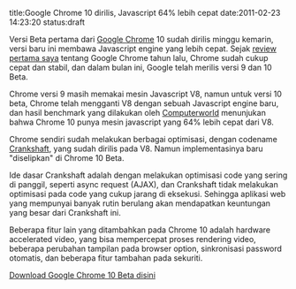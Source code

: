 title:Google Chrome 10 dirilis, Javascript 64% lebih cepat
date:2011-02-23 14:23:20
status:draft

Versi Beta pertama dari <a href="http://kecebongsoft.wordpress.com/2008/09/03/review-google-chrome/">Google Chrome</a> 10 sudah dirilis minggu kemarin, versi baru ini membawa Javascript engine yang lebih cepat. Sejak <a href="http://kecebongsoft.wordpress.com/2008/09/03/review-google-chrome/">review pertama saya</a> tentang Google Chrome tahun lalu, Chrome sudah cukup cepat dan stabil, dan dalam bulan ini, Google telah merilis versi 9 dan 10 Beta.

Chrome versi 9 masih memakai mesin Javascript V8, namun untuk versi 10 beta, Chrome telah mengganti V8 dengan sebuah Javascript engine baru, dan hasil benchmark yang dilakukan oleh <a href="http://www.computerworld.com/s/article/9210299/Google_ups_speed_of_Chrome_10">Computerworld</a> menunjukan bahwa Chrome 10 punya mesin javascript yang 64% lebih cepat dari V8.

Chrome sendiri sudah melakukan berbagai optimisasi, dengan codename <a href="http://blog.chromium.org/2010/12/new-crankshaft-for-v8.html">Crankshaft</a>, yang sudah dirilis pada V8. Namun implementasinya baru "diselipkan" di Chrome 10 Beta.<!--more-->

Ide dasar Crankshaft adalah dengan melakukan optimisasi code yang sering di panggil, seperti async request (AJAX), dan Crankshaft tidak melakukan optimisasi pada code yang cukup jarang di eksekusi. Sehingga aplikasi web yang mempunyai banyak rutin berulang akan mendapatkan keuntungan yang besar dari Crankshaft ini.

Beberapa fitur lain yang ditambahkan pada Chrome 10 adalah hardware accelerated video, yang bisa mempercepat proses rendering video, beberapa perubahan tampilan pada browser option, sinkronisasi password otomatis, dan beberapa fitur tambahan pada sekuriti.

<a href="http://www.google.com/landing/chrome/beta/">Download Google Chrome 10 Beta disini</a>

&nbsp;
